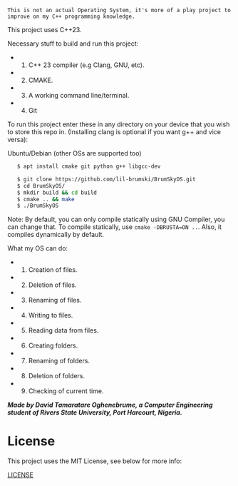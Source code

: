 ```This is not an actual Operating System, it's more of a play project to improve on my C++ programming knowledge.```

This project uses C++23.

Necessary stuff to build and run this project:
* 1. C++ 23 compiler (e.g Clang, GNU, etc).
* 2. CMAKE.
* 3. A working command line/terminal.
* 4. Git

To run this project enter these in any directory on your device that you wish to store this repo in. (Installing clang is optional if you want g++ and vice versa): 

Ubuntu/Debian (other OSs are supported too)

```bash
   $ apt install cmake git python g++ libgcc-dev
```

```bash
   $ git clone https://github.com/lil-brumski/BrumSkyOS.git
   $ cd BrumSkyOS/
   $ mkdir build && cd build 
   $ cmake .. && make
   $ ./BrumSkyOS
```

Note: By default, you can only compile statically using GNU Compiler, you can change that. To compile statically, use `cmake -DBRUSTA=ON ..`. Also, it compiles dynamically by default.

What my OS can do:

* 1. Creation of files.
* 2. Deletion of files.
* 3. Renaming of files.
* 4. Writing to files.
* 5. Reading data from files.
* 6. Creating folders.
* 7. Renaming of folders.
* 8. Deletion of folders.
* 9. Checking of current time.

___Made by David Tamaratare Oghenebrume, a Computer Engineering student of *Rivers State University*, Port Harcourt, Nigeria.___

# License

This project uses the MIT License, see below for more info:

[LICENSE](https://github.com/lil-brumski/BrumSkyOS/blob/main/LICENSE)

